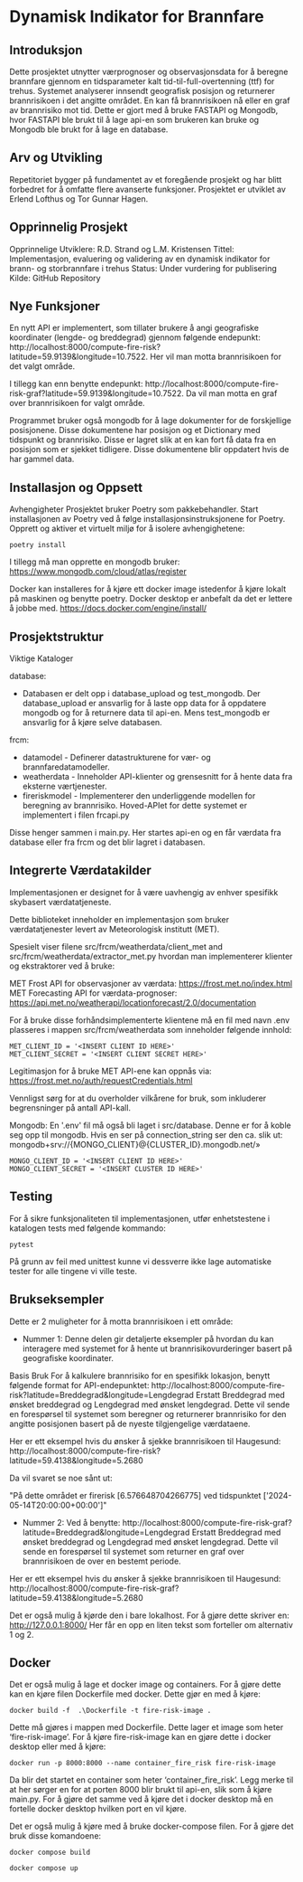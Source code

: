 # Dynamisk Indikator for Brannfare

## Introduksjon
Dette prosjektet utnytter værprognoser og observasjonsdata for å beregne brannfare gjennom en tidsparameter kalt tid-til-full-overtenning (ttf) for trehus. Systemet analyserer innsendt geografisk posisjon og returnerer brannrisikoen i det angitte området. En kan få brannrisikoen nå eller en graf av brannrisiko mot tid. Dette er gjort med å bruke FASTAPI og Mongodb, hvor FASTAPI ble brukt til å lage api-en som brukeren kan bruke og Mongodb ble brukt for å lage en database.

## Arv og Utvikling
Repetitoriet bygger på fundamentet av et foregående prosjekt og har blitt forbedret for å omfatte flere avanserte funksjoner. Prosjektet er utviklet av Erlend Lofthus og Tor Gunnar Hagen.

## Opprinnelig Prosjekt
Opprinnelige Utviklere: R.D. Strand og L.M. Kristensen
Tittel: Implementasjon, evaluering og validering av en dynamisk indikator for brann- og storbrannfare i trehus
Status: Under vurdering for publisering
Kilde: GitHub Repository

## Nye Funksjoner
En nytt API er implementert, som tillater brukere å angi geografiske koordinater (lengde- og breddegrad) gjennom følgende endepunkt: http://localhost:8000/compute-fire-risk?latitude=59.9139&longitude=10.7522. Her vil man motta brannrisikoen for det valgt område. 

I tillegg kan enn benytte endepunkt: http://localhost:8000/compute-fire-risk-graf?latitude=59.9139&longitude=10.7522. Da vil man motta en graf over brannrisikoen for valgt område.

Programmet bruker også mongodb for å lage dokumenter for de forskjellige posisjonene. Disse dokumentene har posisjon og et Dictionary med tidspunkt og brannrisiko. Disse er lagret slik at en kan fort få data fra en posisjon som er sjekket tidligere. Disse dokumentene blir oppdatert hvis de har gammel data. 

## Installasjon og Oppsett
Avhengigheter
Prosjektet bruker Poetry som pakkebehandler. Start installasjonen av Poetry ved å følge installasjonsinstruksjonene for Poetry. Opprett og aktiver et virtuelt miljø for å isolere avhengighetene:

```
poetry install
```

I tillegg må man opprette en mongodb bruker: https://www.mongodb.com/cloud/atlas/register

Docker kan installeres for å kjøre ett docker image istedenfor å kjøre lokalt på maskinen og benytte poetry. Docker desktop er anbefalt da det er lettere å jobbe med. 
https://docs.docker.com/engine/install/


## Prosjektstruktur
Viktige Kataloger

database:
- Databasen er delt opp i database_upload og test_mongodb. Der database_upload er ansvarlig for å laste opp data for å oppdatere mongodb og for å returnere data til api-en. Mens test_mongodb er ansvarlig for å kjøre selve databasen. 

frcm:
- datamodel - Definerer datastrukturene for vær- og brannfaredatamodeller.
- weatherdata - Inneholder API-klienter og grensesnitt for å hente data fra eksterne værtjenester.
- fireriskmodel - Implementerer den underliggende modellen for beregning av brannrisiko.
Hoved-APIet for dette systemet er implementert i filen frcapi.py

Disse henger sammen i main.py. Her startes api-en og en får værdata fra database eller fra frcm og det blir lagret i databasen.

## Integrerte Værdatakilder
Implementasjonen er designet for å være uavhengig av enhver spesifikk skybasert værdatatjeneste.

Dette biblioteket inneholder en implementasjon som bruker værdatatjenester levert av Meteorologisk institutt (MET).

Spesielt viser filene src/frcm/weatherdata/client_met and src/frcm/weatherdata/extractor_met.py hvordan man implementerer klienter og ekstraktorer ved å bruke:

MET Frost API for observasjoner av værdata: https://frost.met.no/index.html
MET Forecasting API for værdata-prognoser: https://api.met.no/weatherapi/locationforecast/2.0/documentation

For å bruke disse forhåndsimplementerte klientene må en fil med navn .env plasseres i mappen src/frcm/weatherdata som inneholder følgende innhold:

```
MET_CLIENT_ID = '<INSERT CLIENT ID HERE>'
MET_CLIENT_SECRET = '<INSERT CLIENT SECRET HERE>'
```

Legitimasjon for å bruke MET API-ene kan oppnås via: https://frost.met.no/auth/requestCredentials.html

Vennligst sørg for at du overholder vilkårene for bruk, som inkluderer begrensninger på antall API-kall.


Mongodb:
En '.env' fil må også bli laget i src/database. Denne er for å koble seg opp til mongodb. Hvis en ser på connection_string ser den ca. slik ut: 
mongodb+srv://{MONGO_CLIENT}@{CLUSTER_ID}.mongodb.net/»

```
MONGO_CLIENT_ID = '<INSERT CLIENT ID HERE>'
MONGO_CLIENT_SECRET = '<INSERT CLUSTER ID HERE>'
```


## Testing
For å sikre funksjonaliteten til implementasjonen, utfør enhetstestene i katalogen tests med følgende kommando:

```
pytest
```

På grunn av feil med unittest kunne vi dessverre ikke lage automatiske tester for alle tingene vi ville teste. 
## Brukseksempler
Dette er 2 muligheter for å motta brannrisikoen i ett område:

- Nummer 1:
Denne delen gir detaljerte eksempler på hvordan du kan interagere med systemet for å hente ut brannrisikovurderinger basert på geografiske koordinater.

Basis Bruk
For å kalkulere brannrisiko for en spesifikk lokasjon, benytt følgende format for API-endepunktet:
http://localhost:8000/compute-fire-risk?latitude=Breddegrad&longitude=Lengdegrad
Erstatt Breddegrad med ønsket breddegrad og Lengdegrad med ønsket lengdegrad. Dette vil sende en forespørsel til systemet som beregner og returnerer brannrisiko for den angitte posisjonen basert på de nyeste tilgjengelige værdataene.

Her er ett eksempel hvis du ønsker å sjekke brannrisikoen til Haugesund:
http://localhost:8000/compute-fire-risk?latitude=59.4138&longitude=5.2680

Da vil svaret se noe sånt ut:

"På dette området er firerisk [6.576648704266775] ved tidspunktet ['2024-05-14T20:00:00+00:00']"

- Nummer 2:
Ved å benytte:
http://localhost:8000/compute-fire-risk-graf?latitude=Breddegrad&longitude=Lengdegrad
Erstatt Breddegrad med ønsket breddegrad og Lengdegrad med ønsket lengdegrad. Dette vil sende en forespørsel til systemet som returner en graf over brannrisikoen de over en bestemt periode.

Her er ett eksempel hvis du ønsker å sjekke brannrisikoen til Haugesund:
http://localhost:8000/compute-fire-risk-graf?latitude=59.4138&longitude=5.2680

Det er også mulig å kjørde den i bare lokalhost. For å gjøre dette skriver en:
http://127.0.0.1:8000/
Her får en opp en liten tekst som forteller om alternativ 1 og 2.


## Docker
Det er også mulig å lage et docker image og containers. For å gjøre dette kan en kjøre filen Dockerfile med docker. Dette gjør en med å kjøre:

```
docker build -f  .\Dockerfile -t fire-risk-image .
```

Dette må gjøres i mappen med Dockerfile. Dette lager et image som heter ‘fire-risk-image’. For å kjøre fire-risk-image kan en gjøre dette i docker desktop eller med å kjøre:

```
docker run -p 8000:8000 --name container_fire_risk fire-risk-image
```

Da blir det startet en container som heter ‘container_fire_risk’. Legg merke til at her sørger en for at porten 8000 blir brukt til api-en, slik som å kjøre main.py. For å gjøre det samme ved å kjøre det i docker desktop må en fortelle docker desktop hvilken port en vil kjøre. 

Det er også mulig å kjøre med å bruke docker-compose filen. For å gjøre det bruk disse komandoene:

```
docker compose build

docker compose up
```
